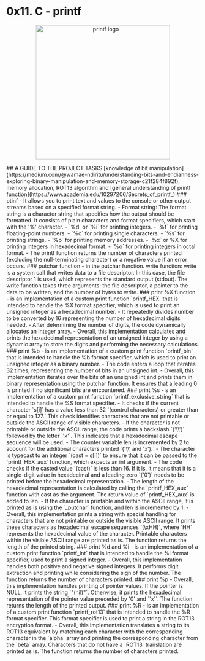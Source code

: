 # 0x11. C - printf
<p align="center"><img width="350" src="https://i.ibb.co/C6kH9Bd/Sin-t-tulo-1.png" alt="printf logo"></a></p>
## A GUIDE TO THE PROJECT TASKS
[knowledge of bit manipulation](https://medium.com/@wamae-ndiritu/understanding-bits-and-endianness-exploring-binary-manipulation-and-memory-storage-c21f284f892f), memory allocation, ROT13 algorithm and [general understanding of printf function](https://www.academia.edu/10297206/Secrets_of_printf_)
### ptinf
- It allows you to print text and values to the console or other output streams based on a specified format string.
- Format string: The format string is a character string that specifies how the output should be formatted. It consists of plain characters and format specifiers, which start with the '%' character.
	-   `%d` or `%i` for printing integers.
	-   `%f` for printing floating-point numbers.
	-   `%c` for printing single characters.
	-   `%s` for printing strings.
	-   `%p` for printing memory addresses.
	-   `%x` or %X for printing integers in hexadecimal format.
	-   `%o` for printing integers in octal format.
- The printf function returns the number of characters printed (excluding the null-terminating character) or a negative value if an error occurs.
### putchar function
- in the putchar function. write function: write is a system call that writes data to a file descriptor. In this case, the file descriptor 1 is used, which represents the standard output (stdout). The write function takes three arguments: the file descriptor, a pointer to the data to be written, and the number of bytes to write.
### print %X function
- is an implementation of a custom print function `printf_HEX` that is intended to handle the %X format specifier, which is used to print an unsigned integer as a hexadecimal number.
	- It repeatedly divides number to be converted by 16 representing the number of hexadecimal digits needed.
	- After determining the number of digits, the code dynamically allocates an integer array.
- Overall, this implementation calculates and prints the hexadecimal representation of an unsigned integer by using a dynamic array to store the digits and performing the necessary calculations.
### print %b
- is an implementation of a custom print function `printf_bin` that is intended to handle the %b format specifier, which is used to print an unsigned integer as a binary number.
	- The code enters a loop that iterates 32 times, representing the number of bits in an unsigned int.
- Overall, this implementation iterates over the bits of an unsigned int and prints them in binary representation using the putchar function. It ensures that a leading 0 is printed if no significant bits are encountered.
### print %s
- s an implementation of a custom print function `printf_exclusive_string` that is intended to handle the %S format specifier.
	- It checks if the current character `s[i]` has a value less than 32 `(control characters) or greater than or equal to 127.` This check identifies characters that are not printable or outside the ASCII range of visible characters.
	- If the character is not printable or outside the ASCII range, the code prints a backslash `('\\')` followed by the letter `'x'`. This indicates that a hexadecimal escape sequence will be used.
	- The counter variable len is incremented by 2 to account for the additional characters printed `('\\' and 'x').`
	- The character is typecast to an integer `(cast = s[i])` to ensure that it can be passed to the `printf_HEX_aux` function, which expects an int argument.
	- The code checks if the casted value `(cast)` is less than 16. If it is, it means that it is a single-digit value in hexadecimal and a leading zero `('0')` needs to be printed before the hexadecimal representation.
	- The length of the hexadecimal representation is calculated by calling the `printf_HEX_aux` function with cast as the argument. The return value of `printf_HEX_aux` is added to len.
	- If the character is printable and within the ASCII range, it is printed as is using the `_putchar` function, and len is incremented by 1.
- Overall, this implementation prints a string with special handling for characters that are not printable or outside the visible ASCII range. It prints these characters as hexadecimal escape sequences `(\xHH)`, where `HH` represents the hexadecimal value of the character. Printable characters within the visible ASCII range are printed as is. The function returns the length of the printed string.
### print %d and %i
- is an implementation of a custom print function `printf_int` that is intended to handle the %i format specifier, used to print a signed integer.
- Overall, this implementation handles both positive and negative signed integers. It performs digit extraction and printing while considering the sign of the number. The function returns the number of characters printed.
### print %p
- Overall, this implementation handles printing of pointer values. If the pointer is NULL, it prints the string `"(nil)"`. Otherwise, it prints the hexadecimal representation of the pointer value preceded by '0' and `'x'`. The function returns the length of the printed output.
### print %R
- is an implementation of a custom print function `printf_rot13` that is intended to handle the %R format specifier. This format specifier is used to print a string in the ROT13 encryption format.
- Overall, this implementation translates a string to its ROT13 equivalent by matching each character with the corresponding character in the `alpha` array and printing the corresponding character from the `beta` array. Characters that do not have a `ROT13` translation are printed as is. The function returns the number of characters printed.
